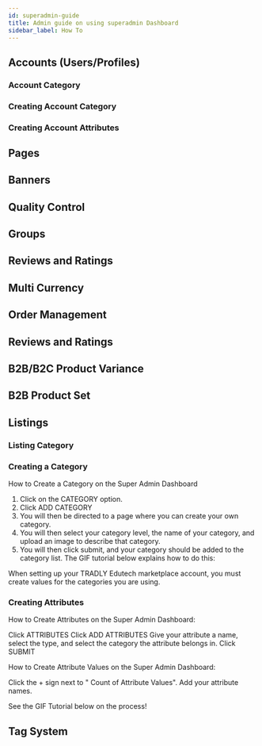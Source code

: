 ```yaml
---
id: superadmin-guide
title: Admin guide on using superadmin Dashboard
sidebar_label: How To
---
```






## Accounts (Users/Profiles)
### Account Category
### Creating Account Category
### Creating Account Attributes
## Pages 
## Banners
## Quality Control
## Groups
## Reviews and Ratings
## Multi Currency
## Order Management
## Reviews and Ratings
## B2B/B2C Product Variance
## B2B Product Set
## Listings

### Listing Category
### Creating a Category
How to Create a Category on the Super Admin Dashboard

1. Click on the CATEGORY option.
2. Click ADD CATEGORY
3. You will then be directed to a page where you can create your own category. 
4. You will then select your category level, the name of your category, and upload an image to describe that category.
5. You will then click submit, and your category should be added to the category list.
The GIF tutorial below explains how to do this:

When setting up your TRADLY Edutech marketplace account, you must create values for the categories you are using.

### Creating Attributes

How to Create Attributes on the Super Admin Dashboard:

Click ATTRIBUTES
Click ADD ATTRIBUTES
Give your attribute a name, select the type, and select the category the attribute belongs in.
Click SUBMIT


How to Create Attribute Values on the Super Admin Dashboard:

Click the + sign next to " Count of Attribute Values".
Add your attribute names. 


See the GIF Tutorial below on the process!

## Tag System